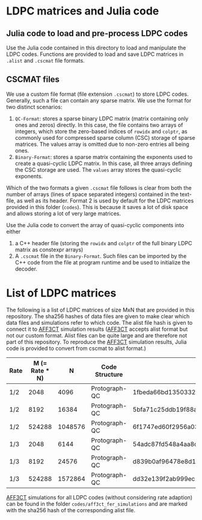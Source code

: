 # LDPC matrices and Julia code

## Julia code to load and pre-process LDPC codes
Use the Julia code contained in this directory to load and manipulate the LDPC codes. Functions are provided to load and save LDPC matrices in `.alist` and `.cscmat` file formats.

## CSCMAT files
We use a custom file format (file extension `.cscmat`) to store LDPC codes. Generally, such a file can contain any sparse matrix. We use the format for two distinct scenarios:

1. `QC-Format`: stores a sparse binary LDPC matrix (matrix containing only ones and zeros) directly. In this case, the file contains two arrays of integers, which store the zero-based indices of `rowidx` and `colptr`, as commonly used for compressed sparse column (CSC) storage of sparse matrices. The values array is omitted due to non-zero entries all being ones.
2. `Binary-Format`: stores a sparse matrix containing the exponents used to create a quasi-cyclic LDPC matrix. In this case, all three arrays defining the CSC storage are used. The `values` array stores the quasi-cyclic exponents.
   
Which of the two formats a given `.cscmat` file follows is clear from both the number of arrays (lines of space separated integers) contained in the text-file, as well as its header. Format 2 is used by default for the LDPC matrices provided in this folder (`codes`). This is because it saves a lot of disk space and allows storing a lot of very large matrices.

Use the Julia code to convert the array of quasi-cyclic components into either 
1. a C++ header file (storing the `rowidx` and `colptr` of the full binary LDPC matrix as constexpr arrays)
2. A `.cscmat` file in the `Binary-Format`. Such files can be imported by the C++ code from the file at program runtime and be used to initialize the decoder.



# List of LDPC matrices

The following is a list of LDPC matrices of size MxN that are provided in this repository. The sha256 hashes of data files are given to make clear which data files and simulations refer to which code. The alist file hash is given to connect it to [AFF3CT](https://github.com/aff3ct/aff3ct) simulation results ([AFF3CT](https://github.com/aff3ct/aff3ct) accepts alist format but not our custom format. Alist files can be quite large and are therefore not part of this repository. To reproduce the [AFF3CT](https://github.com/aff3ct/aff3ct) simulation results, Julia code is provided to convert from cscmat to alist format.)

| Rate | M (= Rate * N) |    N    | Code Structure |    sha256 of alist file     |    sha256 of cscmat file (exponents)   |
|------|----------------|---------|----------------|----------------------------|-----------------------------|
| 1/2  | 2048           |   4096 | Protograph-QC  | 1fbeda66bd135033250aa88ef526f0bb5bb0a5dc9b61e7a960db1f03cb1dd935                        | 12cdb1acbe918b2db8efce2c897dcd0ccb3ae9a4af98220713f199eec0c874d3                             |
| 1/2  | 8192           | 16384 | Protograph-QC  | 5bfa71c25ddb19f88a791fc15da9ecbe09dbe3bd49ebba87ecb596f5e1a6ea4f                        | 2207bee57d8c8e05fabdeea6585e476f0dcbfa89f37fcfed1374b9ade13dbe12  |
| 1/2  | 524288         | 1048576 | Protograph-QC  | 6f1747ed60f2956a03250282395baba2437d1684588cec7b58e63b395fe133ca                        | 98e9fc7b26822043c894ad6c842e823278c317c958ffafe17179bc0124f85ee7                             |
| 1/3  | 2048           | 6144 | Protograph-QC  | 54adc87fd548a4aa8c61efaf54194beca750afd72124ff52846bee4ee2cf482a                        | f40c5d91891e54f5ad44d58fc8fb970bd379af829cb6c9eb58eb546f00c6c91b                             |
| 1/3  | 8192           | 24576 | Protograph-QC  | d839b0af96478e8d1e6c80ce52236aa284fcffcdc6ef7ed1603598a5eb22f184                        | 5502076bac2654824b58fe1744d106341b97c4f0c03c1be001d2f9bff07f273b                             |
| 1/3  | 524288         | 1572864 | Protograph-QC  | dd32e139f2ab999ec18d8c4933dcb112fbfa4a26b511f29f57cd71590c8440dc                        | ba59da531aa7683ee0a6ccc913d2dc58b449c6b0345acdb565ff2fc1bbfac962                             |

[AFF3CT](https://github.com/aff3ct/aff3ct) simulations for all LDPC codes (without considering rate adaption) can be found in the folder `codes/aff3ct_fer_simulations` and are marked with the sha256 hash of the corresponding alist file.
